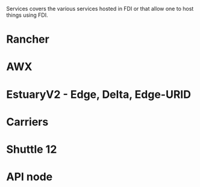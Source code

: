 Services covers the various services hosted in FDI or that allow one to host things using FDI.

# Rancher
# AWX
# EstuaryV2 - Edge, Delta, Edge-URID
# Carriers
# Shuttle 12
# API node